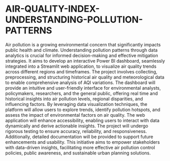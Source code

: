 # AIR-QUALITY-INDEX-UNDERSTANDING-POLLUTION-PATTERNS
Air pollution is a growing environmental concern that significantly impacts public 
health and climate. Understanding pollution patterns through data analytics is crucial for 
informed decision-making and effective mitigation strategies. It aims to develop an 
interactive Power BI dashboard, seamlessly integrated into a Streamlit web application, to 
visualize air quality trends across different regions and timeframes. The project involves 
collecting, preprocessing, and structuring historical air quality and meteorological data to 
enable comprehensive analysis of AQI variations. The dashboard will provide an intuitive 
and user-friendly interface for environmental analysts, policymakers, researchers, and the 
general public, offering real time and historical insights into air pollution levels, regional 
disparities, and influencing factors. By leveraging data visualization techniques, the 
platform will allow users to explore trends, identify pollution hotspots, and assess the 
impact of environmental factors on air quality. The web application will enhance 
accessibility, enabling users to interact with data dynamically and derive actionable 
insights. The project will undergo rigorous testing to ensure accuracy, reliability, and 
responsiveness. Additionally, detailed documentation will be provided to support future 
enhancements and usability. This initiative aims to empower stakeholders with data-driven 
insights, facilitating more effective air pollution control policies, public awareness, and 
sustainable urban planning solutions. 
